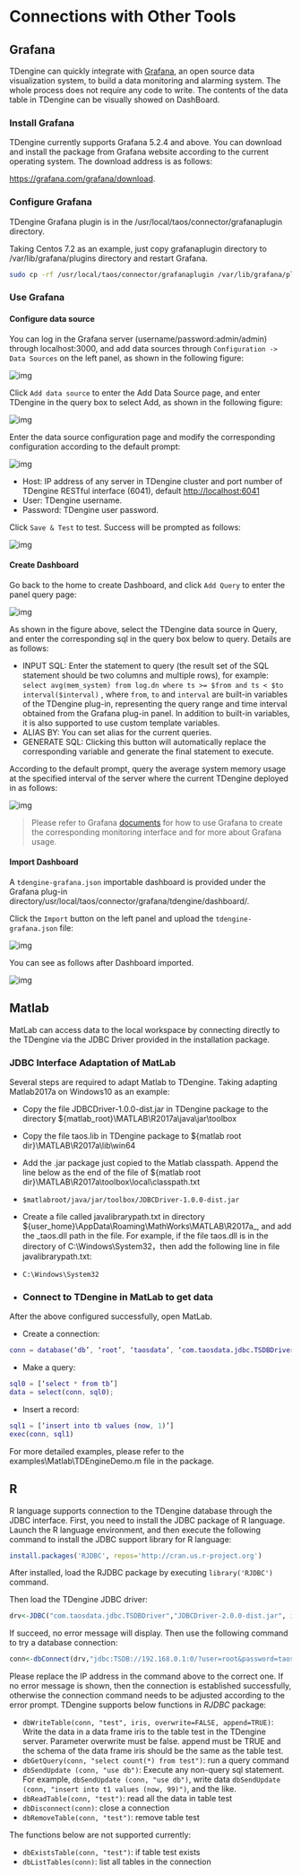 # Connections with Other Tools

## <a class="anchor" id="grafana"></a> Grafana

TDengine can quickly integrate with [Grafana](https://www.grafana.com/), an open source data visualization system, to build a data monitoring and alarming system. The whole process does not require any code to write. The contents of the data table in TDengine can be visually showed on DashBoard.

### Install Grafana

TDengine currently supports Grafana 5.2.4 and above. You can download and install the package from Grafana website according to the current operating system. The download address is as follows:

https://grafana.com/grafana/download.

### Configure Grafana

TDengine Grafana plugin is in the /usr/local/taos/connector/grafanaplugin directory. 

Taking Centos 7.2 as an example, just copy grafanaplugin directory to /var/lib/grafana/plugins directory and restart Grafana.

```bash
sudo cp -rf /usr/local/taos/connector/grafanaplugin /var/lib/grafana/plugins/tdengine
```

### Use Grafana

#### Configure data source

You can log in the Grafana server (username/password:admin/admin) through localhost:3000, and add data sources through `Configuration -> Data Sources` on the left panel, as shown in the following figure:

![img](page://images/connections/add_datasource1.jpg)

Click `Add data source` to enter the Add Data Source page, and enter TDengine in the query box to select Add, as shown in the following figure:

![img](page://images/connections/add_datasource2.jpg)

Enter the data source configuration page and modify the corresponding configuration according to the default prompt:

![img](page://images/connections/add_datasource3.jpg)

- Host: IP address of any server in TDengine cluster and port number of TDengine RESTful interface (6041), default  [http://localhost:6041](http://localhost:6041/)
- User: TDengine username.
- Password: TDengine user password.

Click `Save & Test` to test. Success will be prompted as follows:

![img](page://images/connections/add_datasource4.jpg)

#### Create Dashboard

Go back to the home  to create Dashboard, and click `Add Query` to enter the panel query page:

![img](page://images/connections/create_dashboard1.jpg)

As shown in the figure above, select the TDengine data source in Query, and enter the corresponding sql in the query box below to query. Details are as follows:

- INPUT SQL: Enter the statement to query (the result set of the SQL statement should be two columns and multiple rows), for example: `select avg(mem_system) from log.dn where ts >= $from and ts < $to interval($interval)` , where `from`, `to` and `interval` are built-in variables of the TDengine plug-in, representing the query range and time interval obtained from the Grafana plug-in panel. In addition to built-in variables, it is also supported to use custom template variables.
- ALIAS BY: You can set alias for the current queries.
- GENERATE SQL: Clicking this button will automatically replace the corresponding variable and generate the final statement to execute.

According to the default prompt, query the average system memory usage at the specified interval of the server where the current TDengine deployed in as follows:

![img](page://images/connections/create_dashboard2.jpg)

> Please refer to Grafana [documents](https://grafana.com/docs/) for how to use Grafana to create the corresponding monitoring interface and for more about Grafana usage.

#### Import Dashboard

A `tdengine-grafana.json` importable dashboard is provided under the Grafana plug-in directory/usr/local/taos/connector/grafana/tdengine/dashboard/.

Click the `Import` button on the left panel and upload the  `tdengine-grafana.json` file:

![img](page://images/connections/import_dashboard1.jpg)

You can see as follows after Dashboard imported.

![img](page://images/connections/import_dashboard2.jpg)

## <a class="anchor" id="matlab"></a> Matlab

MatLab can access data to the local workspace by connecting directly to the TDengine via the JDBC Driver provided in the installation package.

### JDBC Interface Adaptation of MatLab

Several steps are required to adapt Matlab to TDengine. Taking adapting Matlab2017a on Windows10 as an example:

- Copy the file JDBCDriver-1.0.0-dist.ja*r* in TDengine package to the directory ${matlab_root}\MATLAB\R2017a\java\jar\toolbox
- Copy the file taos.lib in TDengine package to ${matlab root dir}\MATLAB\R2017a\lib\win64
- Add the .jar package just copied to the Matlab classpath. Append the line below as the end of the file of ${matlab root dir}\MATLAB\R2017a\toolbox\local\classpath.txt
- ```
  $matlabroot/java/jar/toolbox/JDBCDriver-1.0.0-dist.jar
  ```

- Create a file called javalibrarypath.txt in directory ${user_home}\AppData\Roaming\MathWorks\MATLAB\R2017a_, and add the _taos.dll path in the file. For example, if the file taos.dll is in the directory of C:\Windows\System32，then add the following line in file javalibrarypath.txt:
- ```
  C:\Windows\System32
  ```

- ### Connect to TDengine in MatLab to get data

After the above configured successfully, open MatLab.

- Create a connection:

```matlab
conn = database(‘db’, ‘root’, ‘taosdata’, ‘com.taosdata.jdbc.TSDBDriver’, ‘jdbc:TSDB://127.0.0.1:0/’)
```

* Make a query:

```matlab
sql0 = [‘select * from tb’]
data = select(conn, sql0);
```

* Insert a record:

```matlab
sql1 = [‘insert into tb values (now, 1)’]
exec(conn, sql1)
```

For more detailed examples, please refer to the examples\Matlab\TDEngineDemo.m file in the package.

## <a class="anchor" id="r"></a> R 

R language supports connection to the TDengine database through the JDBC interface. First, you need to install the JDBC package of R language. Launch the R language environment, and then execute the following command to install the JDBC support library for R language:

```R
install.packages('RJDBC', repos='http://cran.us.r-project.org')
```

After installed, load the RJDBC package by executing `library('RJDBC')` command.

Then load the TDengine JDBC driver:

```R
drv<-JDBC("com.taosdata.jdbc.TSDBDriver","JDBCDriver-2.0.0-dist.jar", identifier.quote="\"")
```

If succeed, no error message will display. Then use the following command to try a database connection:

```R
conn<-dbConnect(drv,"jdbc:TSDB://192.168.0.1:0/?user=root&password=taosdata","root","taosdata")
```

Please replace the IP address in the command above to the correct one. If no error message is shown, then the connection is established successfully, otherwise the connection command needs to be adjusted according to the error prompt. TDengine supports below functions in *RJDBC* package:

- `dbWriteTable(conn, "test", iris, overwrite=FALSE, append=TRUE)`: Write the data in a data frame iris to the table test in the TDengine server. Parameter overwrite must be false. append must be TRUE and the schema of the data frame iris should be the same as the table test.
- `dbGetQuery(conn, "select count(*) from test")`: run a query command
- `dbSendUpdate (conn, "use db")`: Execute any non-query sql statement. For example, `dbSendUpdate (conn, "use db")`, write data `dbSendUpdate (conn, "insert into t1 values (now, 99)")`, and the like.
- `dbReadTable(conn, "test")`: read all the data in table test
- `dbDisconnect(conn)`: close a connection
- `dbRemoveTable(conn, "test")`: remove table test

The functions below are not supported currently:

- `dbExistsTable(conn, "test")`: if table test exists
- `dbListTables(conn)`: list all tables in the connection